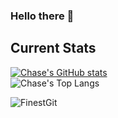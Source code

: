 ### Hello there 👋

<!--
**FinestGit/FinestGit** is a ✨ _special_ ✨ repository because its `README.md` (this file) appears on your GitHub profile.

Here are some ideas to get you started:

- 🔭 I’m currently working on ...
- 🌱 I’m currently learning ...
- 👯 I’m looking to collaborate on ...
- 🤔 I’m looking for help with ...
- 💬 Ask me about ...
- 📫 How to reach me: ...
- 😄 Pronouns: ...
- ⚡ Fun fact: ...
-->
## Current Stats
[![Chase's GitHub stats](https://github-readme-stats.vercel.app/api?username=FinestGit&theme=aura_dark)](https://github.com/anuraghazra/github-readme-stats)  
![Chase's Top Langs](https://github-readme-stats.vercel.app/api/top-langs/?username=FinestGit&theme=aura_dark&exclude_repo=FinestGit.github.io)  
<div align="left">
  <img src="https://github-profile-trophy.vercel.app/?username=FinestGit&row=1&theme=monokai" alt="FinestGit"/>
</div>
